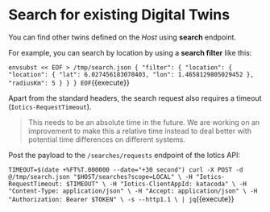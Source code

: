 # Search for existing Digital Twins

You can find other twins defined on the _Host_ using **search** endpoint.

For example, you can search by location by using a **search filter** like this:

`envsubst << EOF > /tmp/search.json
{
    "filter": {
        "location": {
            "location": {
                "lat": 6.027456183070403,
                "lon": 1.4658129805029452
            },
            "radiusKm": 5
        }
    }
}
EOF`{{execute}}

Apart from the standard headers, the search request also requires a timeout (`Iotics-RequestTimeout`).

> This needs to be an absolute time in the future. We are working on an improvement to make this a relative time instead to deal better with potential time differences on different systems.

Post the payload to the `/searches/requests` endpoint of the Iotics API:

`TIMEOUT=$(date +%FT%T.000000 --date="+30 second")
curl -X POST -d @/tmp/search.json "$HOST/searches?scope=LOCAL" \
    -H "Iotics-RequestTimeout: $TIMEOUT" \
    -H "Iotics-ClientAppId: katacoda" \
    -H "Content-Type: application/json" \
    -H "Accept: application/json" \
    -H "Authorization: Bearer $TOKEN" \
    -s --http1.1 \
| jq`{{execute}}
